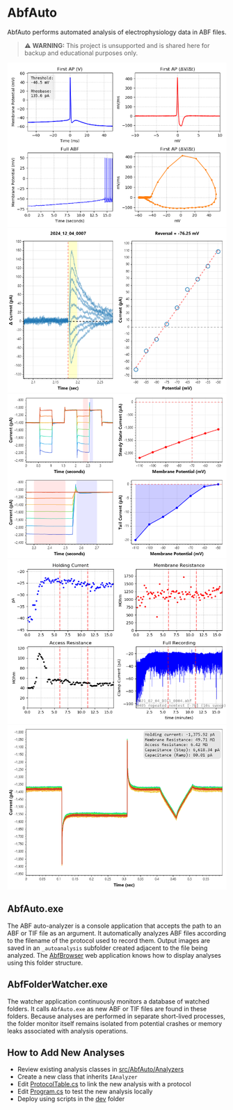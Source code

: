 # AbfAuto

AbfAuto performs automated analysis of electrophysiology data in ABF files.

> ⚠ **WARNING:** This project is unsupported and is shared here for backup and educational purposes only.

![](dev/screenshots/ap.png)
![](dev/screenshots/reversal.png)
![](dev/screenshots/iv.png)
![](dev/screenshots/time.png)
![](dev/screenshots/memtest.png)

## AbfAuto.exe

The ABF auto-analyzer is a console application that accepts the path to an ABF or TIF file as an argument. It automatically analyzes ABF files according to the filename of the protocol used to record them. Output images are saved in an `_autoanalysis` subfolder created adjacent to the file being analyzed. The [AbfBrowser](https://github.com/swharden/AbfBrowser) web application knows how to display analyses using this folder structure.

## AbfFolderWatcher.exe

The watcher application continuously monitors a database of watched folders. It calls `AbfAuto.exe` as new ABF or TIF files are found in these folders. Because analyses are performed in separate short-lived processes, the folder monitor itself remains isolated from potential crashes or memory leaks associated with analysis operations.

## How to Add New Analyses

* Review existing analysis classes in [src/AbfAuto/Analyzers](src/AbfAuto/Analyzers)
* Create a new class that inherits `IAnalyzer`
* Edit [ProtocolTable.cs](src/AbfAuto/ProtocolTable.cs) to link the new analysis with a protocol
* Edit [Program.cs](src/AbfAuto/Program.cs) to test the new analysis locally
* Deploy using scripts in the [dev](dev) folder